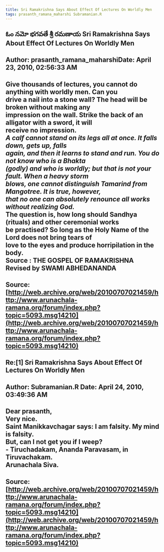 ```yaml
--- 
title: Sri Ramakrishna Says About Effect Of Lectures On Worldly Men   
tags: prasanth_ramana_maharshi Subramanian.R  
---  
```

## ఓం నమో భగవతే శ్రీ రమణాయ Sri Ramakrishna Says About Effect Of Lectures On Worldly Men  
Author: prasanth_ramana_maharshiDate: April 23, 2010, 02:56:33 AM  
---  
**Give thousands of lectures, you cannot do anything with worldly men. Can you  
drive a nail into a stone wall? The head will be broken without making any  
impression on the wall. Strike the back of an alligator with a sword, it will  
receive no impression.**   
 _A calf cannot stand on its legs all at once. It falls down, gets up, falls  
again, and then it learns to stand and run. You do not know who is a Bhakta  
(godly) and who is worldly; but that is not your fault. When a heavy storm  
blows, one cannot distinguish Tamarind from Mangotree. It is true, however,  
that no one can absolutely renounce all works without realizing God._   
The question is, how long should Sandhya (rituals) and other ceremonial works  
be practised? So long as the Holy Name of the Lord does not bring tears of  
love to the eyes and produce horripilation in the body.   
**Source** : THE GOSPEL OF RAMAKRISHNA Revised by SWAMI ABHEDANANDA
 ---  
Source:[http://web.archive.org/web/20100707021459/http://www.arunachala-ramana.org/forum/index.php?topic=5093.msg14210](http://web.archive.org/web/20100707021459/http://www.arunachala-ramana.org/forum/index.php?topic=5093.msg14210)   
---  

## Re:[1] Sri Ramakrishna Says About Effect Of Lectures On Worldly Men  
Author: Subramanian.R       Date: April 24, 2010, 03:49:36 AM  
---  
Dear prasanth,   
Very nice.   
Saint Manikkavchagar says: I am falsity. My mind is falsity.   
But, can I not get you if I weep?   
 \- Tiruchadakam, Ananda Paravasam, in Tiruvachakam.   
Arunachala Siva.
 ---  
Source:[http://web.archive.org/web/20100707021459/http://www.arunachala-ramana.org/forum/index.php?topic=5093.msg14210](http://web.archive.org/web/20100707021459/http://www.arunachala-ramana.org/forum/index.php?topic=5093.msg14210)   
---  

